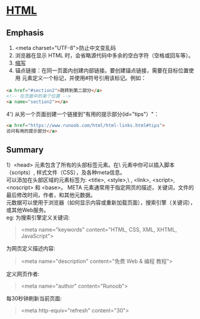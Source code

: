 # [HTML](https://www.runoob.com/html/html-quicklist.html)
## Emphasis
1) \<meta charset="UTF-8">防止中文变乱码
2) 浏览器在显示 HTML 时，会省略源代码中多余的空白字符（空格或回车等）。
3) [缩写](https://www.runoob.com/try/try.php?filename=tryhtml_abbr)
4) 锚点链接：在同一页面内创建内部链接。要创建锚点链接，需要在目标位置使用 <a> 元素定义一个标记，并使用#符号引用该标记。例如：
```html
<a href="#section2">跳转到第二部分</a>
<!-- 在页面中的某个位置 -->
<a name="section2"></a>
```
4') 从另一个页面创建一个链接到"有用的提示部分(id="tips"）"：  
```html
<a href="https://www.runoob.com/html/html-links.html#tips">
访问有用的提示部分</a>
```

## Summary  

1）\<head> 元素包含了所有的头部标签元素。在\ <head>元素中你可以插入脚本（scripts）, 样式文件（CSS），及各种meta信息。  
可以添加在头部区域的元素标签为: \<title>, \<style>,\ <meta>, \<link>, \<script>, \<noscript> 和 \<base>。
META 元素通常用于指定网页的描述，关键词，文件的最后修改时间，作者，和其他元数据。  
元数据可以使用于浏览器（如何显示内容或重新加载页面），搜索引擎（关键词），或其他Web服务。  
eg:
为搜索引擎定义关键词:
> \<meta name="keywords" content="HTML, CSS, XML, XHTML, JavaScript">

为网页定义描述内容:
> \<meta name="description" content="免费 Web & 编程 教程">

定义网页作者:
> \<meta name="author" content="Runoob">

每30秒钟刷新当前页面:
> \<meta http-equiv="refresh" content="30">
